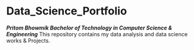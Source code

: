 # Data_Science_Portfolio

***Pritom Bhowmik
Bachelor of Technology in Computer Science & Engineering***
This repository contains my data analysis and data science works &amp; Projects.
